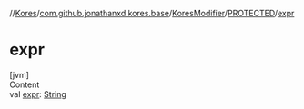 //[Kores](../../../index.md)/[com.github.jonathanxd.kores.base](../../index.md)/[KoresModifier](../index.md)/[PROTECTED](index.md)/[expr](expr.md)



# expr  
[jvm]  
Content  
val [expr](expr.md): [String](https://kotlinlang.org/api/latest/jvm/stdlib/kotlin/-string/index.html)  



